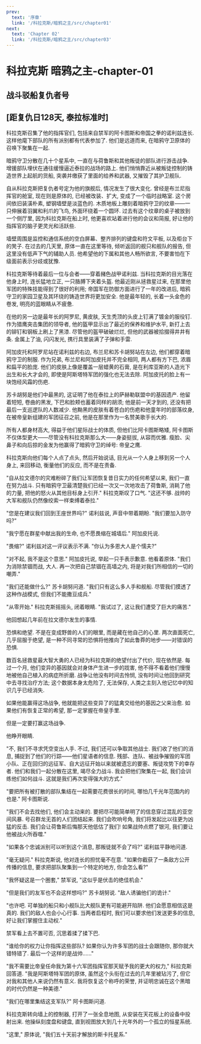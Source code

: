 ```yaml
---
prev:
  text: '序章'
  link: '/科拉克斯/暗鸦之主/src/chapter01'
next:
  text: 'Chapter 02'
  link: '/科拉克斯/暗鸦之主/src/chapter03'
---
```


# 科拉克斯 暗鸦之主-chapter-01

## 战斗驳船复仇者号

## [距复仇日128天, 泰拉标准时]

科拉克斯召集了他的指挥官们, 包括来自禁军的阿卡图斯和帝国之拳的诺利兹连长. 这样他麾下部队的所有派别都有代表参加了. 他们是远道而来, 在暗鸦守卫原体的召唤下聚集在一起.

暗鸦守卫分散在几十个星系中, 一直在与荷鲁斯和其他叛徒的部队进行游击战争. 增援部队埋伏在通往缓慢逼近泰拉的战场的路上. 他们悄悄靠近从被叛徒控制的铸造世界上起航的货船, 突袭并缴获了里面的给养和武器, 又摧毁了其护卫舰队.

自从科拉克斯把复仇者号定为他的旗舰后, 情况发生了很大变化. 曾经是布兰尼指挥官的舱室, 现在则是原体的, 已经被改装、扩大, 变成了一个临时战略室. 这个房间依旧装潢朴素, 塑钢墙壁是淡蓝色的. 木质地板上雕刻着暗鸦守卫的纹章——一只伸展着羽翼和利爪的飞鸟, 外面环绕着一个圆环. 过去有这个纹章的桌子被放到一个侧厅里, 因为科拉克斯在船上时, 他更喜欢站着进行他的会议和简报, 好让他的指挥官的脑子更灵光和活跃些.

墙壁周围是监控和通信系统的空白屏幕、整齐排列的键盘和符文平板, 以及柜台下的凳子. 在过去的几天里, 原体一直在这里等待, 倾听返回的舰只和舰队的报告, 但这里没有低声下气的辅助人员. 他希望他的下属和其他人畅所欲言, 不要害怕在下级面前表示分歧或犹豫.

科拉克斯等待着最后一位与会者——穿着赭色战甲诺利兹. 当科拉克斯的目光落在他身上时, 连长猛地立正, 一只胳膊下夹着头盔. 他最近刚从拯救星过来, 在那里他军团的特殊技能得到了很好的利用; 帝国军在防御方面进行了一年的改进后, 暗鸦守卫的家园卫星及其环绕的铸造世界将更加安全. 他是最年轻的, 长着一头金色的卷发, 明亮的蓝眼睛从不疲惫.

在他的另一边是最年长的阿罗尼, 黄皮肤, 天生秃顶的头皮上钉满了镀金的服役钉. 作为猎鹰突击集团的领导者, 他的盔甲显示出了最近的保养和维护水平, 新打上去的铆钉和钢板上刷上了黑漆. 尽管他的盔甲破破烂烂, 但他的武器被拾掇得井井有条. 金属上了油, 闪闪发光, 携行具里装满了子弹和手雷.

阿加皮托和阿罗尼站在诺利兹的右边, 布兰尼和苏卡胡努站在左边, 他们都穿着暗鸦守卫的制服. 作为兄弟, 布兰尼和阿加皮托并不完全相同, 两人都有方下巴, 浓眉和扁平的脸庞. 他们的皮肤上像是覆盖一层蜡黄的石膏, 是在利库亚斯的人造光下出生和长大才会的, 即使是阿斯塔特军团的强化也无法去除. 阿加皮托的脸上有一块饱经风霜的伤疤.

苏卡胡努是他们中最黑的, 这证明了他在泰拉上的萨赫勒联盟中的基因遗产. 他留着短短, 卷曲的黑发, 下巴和脸颊也蓄着同样的胡须; 他是前一天才到的, 还没有把最后一支巡逻队的人数减少. 他黝黑的皮肤有着苍白的伤疤和他童年时的部落纹身, 在被帝皇新组建的军团征召之前, 他是在那里作为一名赞美歌手长大的.

所有人都身材高大, 得益于他们星际战士的体质, 但他们比阿卡图斯略矮, 阿卡图斯不仅体型更大——尽管没有科拉克斯那么大——身姿挺拔, 从容而优雅. 瘦脸、尖鼻子和向后掠的金发为他赢得了暗鸦守卫的绰号: 帝皇之鹰.

科拉克斯向他们每个人点了点头, 然后开始说话, 目光从一个人身上移到另一个人身上, 来回移动, 衡量他们的反应, 而不是在责备.

"自从拉文德尔的灾难粉碎了我们让军团恢复昔日实力的任何希望以来, 我们一直在努力战斗. 只有暗鸦守卫最清楚我们已经一次又一次地攻击了荷鲁斯, 消耗了他的力量, 把他的怒火从其他目标身上引开." 科拉克斯叹了口气. "这还不够. 战帅的大军和舰队仍然像绞索一样束缚着泰拉."

"您是在建议我们回到王座世界吗?" 诺利兹说, 声音中带着期盼. "我们要加入防守吗?"

"我宁愿在群星中献出我的生命, 也不愿畏缩在城墙后." 阿加皮托说.

"畏缩?" 诺利兹对这一评议表示不满. "你认为多恩大人是个懦夫?"

"对不起, 我不是这个意思." 阿加皮托说, 举起一只手表示歉意. 他看着原体. "我们为消除禁锢而战, 大人. 再一次把自己禁锢在高墙之内, 将是对我们所相信的一切的嘲弄."

"我们还能做什么?" 苏卡胡努问道. "我们只有这么多人手和舰船. 尽管我们摸透了这种作战模式, 但我们不能撒豆成兵."

"从零开始." 科拉克斯摇摇头, 闭着眼睛. "我试过了, 这让我们遭受了巨大的痛苦."

他回想起几年前在拉文德尔发生的事情.

恐惧和绝望. 不是在变成野兽的人们的眼里, 而是藏在他自己的心里. 两次直面死亡, 几乎屈服于绝望, 是一种不同寻常的恐惧将他推向了如此鲁莽的地步——对错误的恐惧.

数百名拯救星最大智大勇的人已经为科拉克斯的绝望付出了代价, 现在依然是. 每过一个月, 他们变异的基因就会对身体产生进一步的戕害, 他不得不看着他们慢慢地被他自己植入的病症所折磨. 战争让他没有时间去怜悯, 没有时间让他回到研究中去寻找治疗方法; 这个数据本身太危险了, 无法保存, 人类之主刻入他记忆中的知识几乎已经消失.

如果他能赢得这场战争, 他就能把这些变异了的猛禽交给他的基因之父来治愈. 如果他们有恢复正常的希望, 那一定掌握在帝皇手里.

但是一定要打赢这场战争.

他睁开眼睛.

"不, 我们不寻求凭空变出人手. 不过, 我们还可以争取其他战士. 我们收了他们的消息, 捕捉到了他们的行踪——他们星语者的信息. 残部、连队、被战争摧毁的军团小队、正在回归的远征军、自大远征开始以来就被遗忘的要塞、叛徒攻势下的幸存者. 他们和我们一起分散在这里, 竭尽全力战斗. 我会把他们聚集在一起, 我们会训练他们如何战斗. 这就是我们再次变得强大的方式."

"要把所有被打散的部队集结在一起需要花费很长的时间, 哪怕几千光年范围内的也是." 阿卡图斯说.

"我们不会去找他们, 他们会主动来的. 要把尽可能简单明了的信息穿过混乱的亚空间风暴. 号召群龙无首的人们团结起来. 我们会吹响号角, 我们将发起比以往更为凶猛的反击. 我们会让荷鲁斯后悔那天他低估了我们! 如果战帅点燃了银河, 我们要让他被战火所吞噬."

"如果各个忠诚派别可以听到这个消息, 那叛徒就不会了吗?" 诺利兹平静地问道.

"毫无疑问." 科拉克斯说, 他对连长的担忧毫不在意. "如果你截获了一条敌方公开传播的信息, 要求把部队聚集到一个特定的地方, 你会怎么看?"

"我怀疑这是一个圈套," 禁军说, "这似乎是伏击的绝佳机会."

"但是我们的友军也不会这样想吗?" 苏卡胡努说. "敌人诱骗他们的诡计."

"也许吧. 可单独的船只和小舰队比大舰队更有可能避开陷阱. 他们会愿意相信这是真的. 我们的敌人也会小心行事. 当两者启程时, 我们可以要求他们发送更多的信息, 好让我们掌握住主动权."

禁军看上去不置可否, 沉思着揉了揉下巴.

"谁给你的权力让你指挥这些部队? 如果你认为许多军团的战士会跟随你, 那你就大错特错了. 最后一个这样的是战帅……"

"我不需要比帝皇任命我为第十六军团指挥官那天赋予我的更大的权力," 科拉克斯回答道. "我是阿斯塔特军团的原体, 虽然这个头衔在过去的几年里被玷污了, 但它对我和其他人来说仍然有意义. 我将恢复这个称呼的荣誉, 并证明忠诚在这个黑暗的时代仍然是一种美德."

"我们在哪里集结这支军队?" 阿卡图斯问道.

科拉克斯转向墙上的控制器, 打开了一张全息地图, 从安装在天花板上的设备中投射出来. 他操纵刻度盘和键盘, 直到视图放大到几十光年外的一个孤立的恒星系统.

"这里," 原体说, "我们五十天前才解放的斯卡托星系."
